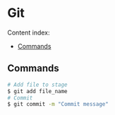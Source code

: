 # Git

Content index:

* [Commands](#commands)

## Commands

```bash
# Add file to stage
$ git add file_name
# Commit
$ git commit -m "Commit message"
```
